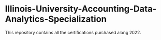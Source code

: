 # Illinois-University-Accounting-Data-Analytics-Specialization
This repository contains all the certifications purchased along 2022.
